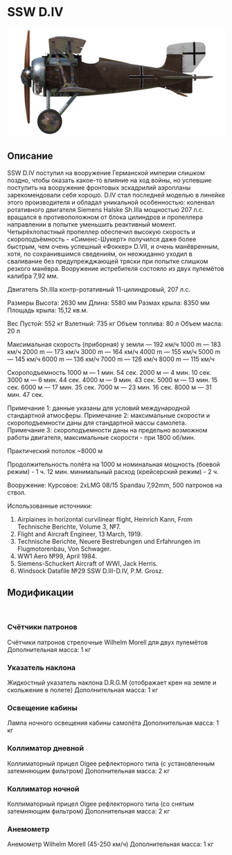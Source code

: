 ﻿# SSW D.IV

![schuckertdiv](../images/schuckertdiv.png)

## Описание

SSW D.IV поступил на вооружение Германской империи слишком поздно, чтобы оказать какое-то влияние на ход войны, но успевшие поступить на вооружение фронтовых эскадрилий аэропланы зарекомендовали себя хорошо. D.IV стал последней моделью в линейке этого производителя и обладал уникальной особенностью: коленвал ротативного двигателя Siemens Halske Sh.IIIa мощностью 207 л.с. вращался в противоположном от блока цилиндров и пропеллера направлении в попытке уменьшить реактивный момент. Четырёхлопастный пропеллер обеспечил высокую скорость и скороподъёмность - «Сименс-Шукерт» получился даже более быстрым, чем очень успешный «Фоккер» D.VII, и очень манёвренным, хотя, по сохранившимся сведениям, он неожиданно уходил в сваливание без предупрежджающей тряски при попытке слишком резкого манёвра. Вооружение истребителя состояло из двух пулемётов калибра 7,92 мм.
 

Двигатель
Sh.IIIa контр-ротативный 11-цилиндровый, 207 л.с.

Размеры
Высота: 2630 мм
Длина: 5580 мм
Размах крыла: 8350 мм
Площадь крыла: 15,12 кв.м.

Вес
Пустой: 552 кг
Взлетный: 735 кг
Объем топлива: 80 л
Объем масла: 20 л

Максимальная скорость (приборная)
у земли — 192 км/ч
1000 m — 183 км/ч
2000 m — 173 км/ч
3000 m — 164 км/ч
4000 m — 155 км/ч
5000 m — 145 км/ч
6000 m — 136 км/ч
7000 m — 126 км/ч
8000 m — 115 км/ч

Скороподъемность
1000 м — 1 мин. 54 сек.
2000 м — 4 мин. 10 сек.
3000 м — 6 мин. 44 сек.
4000 м — 9 мин. 43 сек.
5000 м — 13 мин. 15 сек.
6000 м — 17 мин. 35 сек.
7000 м — 23 мин. 16 сек.
8000 м — 31 мин. 47 сек.

Примечание 1: данные указаны для условий международной стандартной атмосферы.
Примечание 2: максимальные скорости и скороподъемности даны для стандартной массы самолета.
Примечание 3: скороподъемности даны на предельно возможном работы двигателя, максимальные скорости - при 1800 об/мин.

Практический потолок ~8000 м

Продолжительность полёта на 1000 м
номинальная мощность (боевой режим) - 1 ч. 12 мин.
минимальный расход (крейсерский режим) - 2 ч.

Вооружение:
Курсовое: 2хLMG 08/15 Spandau 7,92mm, 500 патронов на ствол.

Использованные источники:
1) Airplaines in horizontal curvilinear flight, Heinrich Kann, From Technische Berichte, Volume 3, №7.
2) Flight and Aircraft Engineer, 13 March, 1919.
3) Technische Berichte, Neuere Bestrebungen und Erfahrungen im Flugmotorenbau, Von Schwager.
4) WW1 Aero №99, April 1984.
5) Siemens-Schuckert Aircraft of WWI, Jack Herris.
6) Windsock Datafile №29 SSW D.III-D.IV, P.M. Grosz.

## Модификации
﻿

### Счётчики патронов

Счётчики патронов стрелочные Wilhelm Morell для двух пулемётов
Дополнительная масса: 1 кг﻿

### Указатель наклона

Жидкостный указатель наклона D.R.G.M (отображает крен на земле и скольжение в полете)
Дополнительная масса: 1 кг
﻿

### Освещение кабины

Лампа ночного освещения кабины самолёта
Дополнительная масса: 1 кг
﻿

### Коллиматор дневной

Коллиматорный прицел Oigee рефлекторного типа (с установленным затемняющим фильтром)
Дополнительная масса: 2 кг
﻿

### Коллиматор ночной

Коллиматорный прицел Oigee рефлекторного типа (со снятым затемняющим фильтром)
Дополнительная масса: 2 кг
﻿

### Анемометр

Анемометр Wilhelm Morell (45-250 км/ч)
Дополнительная масса: 1 кг
